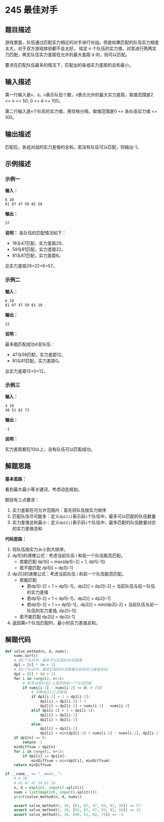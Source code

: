 # 245 最佳对手

## 题目描述

游戏里面，队伍通过匹配实力相近的对手进行对战。但是如果匹配的队伍实力相差太大，对于双方游戏体验都不会太好。 给定 n 个队伍的实力值，对其进行两两实力匹配，两支队伍实力差距在允许的最大差距 d 内，则可以匹配。

要求在匹配队伍最多的情况下，匹配出的各组实力差距的总和最小。

## 输入描述

第一行输入是`n`、`d`。`n`表示队伍个数，`d`表示允许的最大实力差距，取值范围是2 <= n <= 50, 0 <= d <= 100。

第二行输入是`n`个队伍的实力值，用空格分隔，取值范围是0 <= 各队伍实力值 <= 100。

## 输出描述

匹配后，各组对战的实力差值的总和。若没有队伍可以匹配，则输出-1。

## 示例描述

### 示例一

**输入：**
```text
6 30
81 87 47 59 81 18
```

**输出：**
```text
57
```

**说明：**
各队伍的匹配情况如下：
- 18与47匹配，实力差距29。
- 59与81匹配，实力差距22。
- 81与87匹配，实力差距6。

总实力差距29+22+6=57。

### 示例二

**输入：**
```text
6 20
81 87 47 59 81 18
```

**输出：**
```text
12
```

**说明：**

最多能匹配成功4支队伍：
- 47与59匹配，实力差距12。
- 81与81匹配，实力差距0。

总实力差距12+0=12。

### 示例三

**输入：**
```text
4 10
40 51 62 73
```

**输出：**
```text
-1
```

**说明：**

实力差距都在10以上，没有队伍可以匹配成功。

## 解题思路

**基本思路：**

看到最大最小等关键词，考虑动态规划。

题目有三点要求：
1. 实力差距在可允许范围内：首先将队伍按实力排序
2. 匹配队伍尽可能多：定义`dp1[i]`表示前`i`个队伍中，最多可以匹配的队伍数量
3. 实力差值总和最小：定义`dp2[i]`表示前`i`个队伍中，最多匹配的队伍数量对应的实力差值总和

**代码思路：**

1. 将队伍按实力从小到大排序。
2. dp1[i]的递推公式：考虑当前队伍 i 和前一个队伍能否匹配。
    - 若能匹配 dp1[i] = max(dp1[i-2] + 1, dp1[i-1])
    - 若不能匹配 dp1[i] = dp1[i-1]
3. dp2[i]的递推公式：考虑当前队伍 i 和前一个队伍能否匹配。
    - 若能匹配
        - 若dp1[i-2] + 1 > dp1[i-1]，dp2[i] = dp2[i-2] + 当前队伍与前一队伍的实力差值
        - 若dp1[i-2] + 1 < dp1[i-1]，dp2[i] = dp2[i-1] 
        - 若dp1[i-2] + 1 == dp1[i-1]，dp2[i] = min(dp2[i-2] + 当前队伍与前一队伍的实力差值, dp2[i-1])
    - 若不能匹配 dp2[i] = dp2[i-1]
4. 返回第`n`个队伍匹配时，最小的实力差值总和。

## 解题代码
```python
def solve_method(n, d, nums):
    nums.sort()
    # 前i个队伍中，最多可以匹配的队伍数量
    dp1 = [0] * (n + 1)
    # 前i个队伍中，最多匹配的队伍数量对应的实力差值总和
    dp2 = [0] * (n + 1)
    for i in range(2, n+1):
        # 考虑当前队伍i-1是否和前一个队伍匹配
        if nums[i-1] - nums[i-2] <= d: # 匹配
            # 判断dp1[i]的取值
            if dp1[i-2] + 1 > dp1[i-1]:
                dp1[i] = dp1[i-2] + 1
                dp2[i] = dp2[i-2] + nums[i-1] - nums[i-2]
            elif dp1[i-2] + 1 < dp1[i-1]:
                dp1[i] = dp1[i-1]
                dp2[i] = dp2[i-1]
            else:
                dp1[i] = dp1[i-1]
                dp2[i] = min(dp2[i-2] + nums[i-1] - nums[i-2], dp2[i-1])
    if dp1[n] == 0:
        return -1
    minDiffsum = dp2[n]
    for i in range(1, n+1):
        if dp1[i] == dp1[n]:
            minDiffsum = min(dp2[i], minDiffsum)
    return minDiffsum

if __name__ == "__main__":
    # 6 30
    # 81 87 47 59 81 18
    n, d = map(int, input().split())
    nums = list(map(int, input().split()))
    print(solve_method(n, d, nums))

    assert solve_method(6, 30, [81, 87, 47, 59, 81, 18]) == 57
    assert solve_method(6, 20, [81, 87, 47, 59, 81, 18]) == 12
    assert solve_method(4, 10, [40, 51, 62, 73]) == -1
```